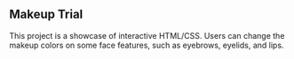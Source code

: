 ## Makeup Trial

This project is a showcase of interactive HTML/CSS. Users can change the makeup colors on some face features, such as eyebrows, eyelids, and lips.
